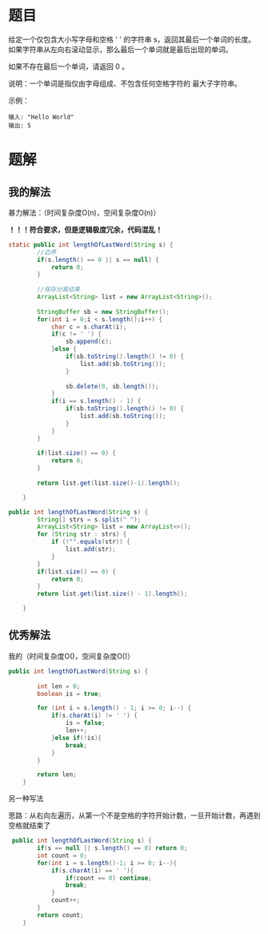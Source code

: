 # 题目

给定一个仅包含大小写字母和空格 ' ' 的字符串 s，返回其最后一个单词的长度。如果字符串从左向右滚动显示，那么最后一个单词就是最后出现的单词。

如果不存在最后一个单词，请返回 0 。

说明：一个单词是指仅由字母组成、不包含任何空格字符的 最大子字符串。



示例：

```
输入: "Hello World"
输出: 5
```





# 题解

## 我的解法

暴力解法：（时间复杂度O(n)，空间复杂度O(n)）

**！！！符合要求，但是逻辑极度冗余，代码混乱！**

```java
static public int lengthOfLastWord(String s) {
		//边界
		if(s.length() == 0 || s == null) {
			return 0;
		}
		
		//保存分离结果
		ArrayList<String> list = new ArrayList<String>();
		
		StringBuffer sb = new StringBuffer();
		for(int i = 0;i < s.length();i++) {	
			char c = s.charAt(i);
			if(c != ' ') {
				sb.append(c);
			}else {
				if(sb.toString().length() != 0) {
					list.add(sb.toString());
				}
				
				sb.delete(0, sb.length());
			}
			if(i == s.length() - 1) {
				if(sb.toString().length() != 0) {
					list.add(sb.toString());
				}
			}
		}
		
		if(list.size() == 0) {
			return 0;
		}
		
		return list.get(list.size()-1).length();

    }
```



```java
public int lengthOfLastWord(String s) {
		String[] strs = s.split(" ");
		ArrayList<String> list = new ArrayList<>();
		for (String str : strs) {
			if (!"".equals(str)) {
				list.add(str);
			}
		}
        if(list.size() == 0) {
            return 0;
        }
		return list.get(list.size() - 1).length();

    }
```



## 优秀解法

我的（时间复杂度O()，空间复杂度O()）

```java
public int lengthOfLastWord(String s) {
		
		int len = 0;
		boolean is = true;

		for (int i = s.length() - 1; i >= 0; i--) {
			if(s.charAt(i) != ' ') {
				is = false;
				len++;
			}else if(!is){
				break;
			}
		}

		return len;
	}
```



另一种写法

思路：从右向左遍历，从第一个不是空格的字符开始计数，一旦开始计数，再遇到空格就结束了

```java
 public int lengthOfLastWord(String s) {
        if(s == null || s.length() == 0) return 0;
        int count = 0;
        for(int i = s.length()-1; i >= 0; i--){
            if(s.charAt(i) == ' '){
                if(count == 0) continue;
                break;
            }
            count++;
        }
        return count;        
    }
```









